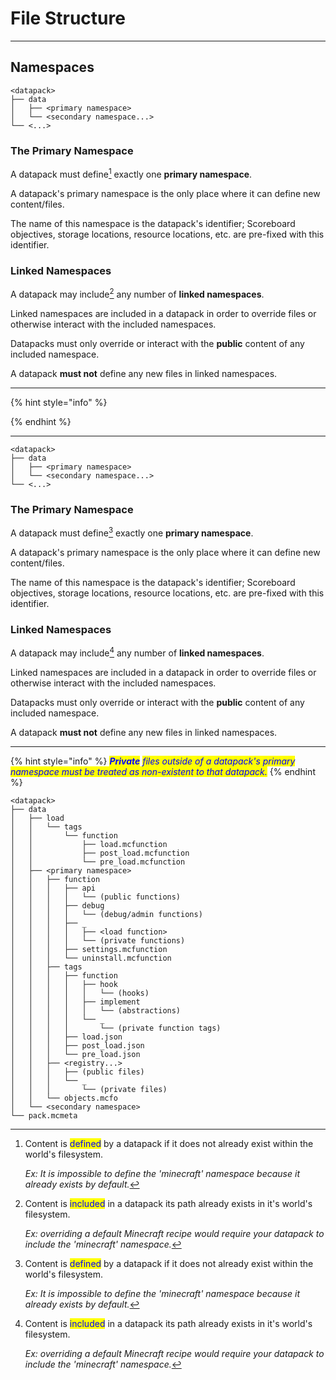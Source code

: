 # File Structure

***

## Namespaces

```
<datapack>
├── data
│   ├── <primary namespace>
│   └── <secondary namespace...>
└── <...>
```

### The Primary Namespace

A datapack must define[^1] exactly one **primary namespace**.

A datapack's primary namespace is the only place where it can define new content/files.

The name of this namespace is the datapack's identifier; Scoreboard objectives, storage locations, resource locations, etc. are pre-fixed with this identifier.

### Linked Namespaces

A datapack may include[^2] any number of **linked namespaces**.

Linked namespaces are included in a datapack in order to override files or otherwise interact with the included namespaces.

Datapacks must only override or interact with the **public** content of any included namespace.

A datapack **must not** define any new files in linked namespaces.

***

{% hint style="info" %}

{% endhint %}

***

```
<datapack>
├── data
│   ├── <primary namespace>
│   └── <secondary namespace...>
└── <...>
```

### The Primary Namespace

A datapack must define[^3] exactly one **primary namespace**.

A datapack's primary namespace is the only place where it can define new content/files.

The name of this namespace is the datapack's identifier; Scoreboard objectives, storage locations, resource locations, etc. are pre-fixed with this identifier.

### Linked Namespaces

A datapack may include[^4] any number of **linked namespaces**.

Linked namespaces are included in a datapack in order to override files or otherwise interact with the included namespaces.

Datapacks must only override or interact with the **public** content of any included namespace.

A datapack **must not** define any new files in linked namespaces.

***

{% hint style="info" %}
_<mark style="color:blue;">**Private**</mark> <mark style="color:blue;"></mark><mark style="color:blue;">files outside of a datapack's primary namespace must be treated as non-existent to that datapack.</mark>_
{% endhint %}



```
<datapack>
├── data
│   ├── load
│   │   └── tags
│   │       └── function
│   │           ├── load.mcfunction
│   │           ├── post_load.mcfunction
│   │           └── pre_load.mcfunction
│   ├── <primary namespace>
│   │   ├── function
│   │   │   ├── api
│   │   │   │   └── (public functions)
│   │   │   ├── debug
│   │   │   │   └── (debug/admin functions)
│   │   │   ├── _
│   │   │   │   ├── <load function>
│   │   │   │   └── (private functions)
│   │   │   ├── settings.mcfunction
│   │   │   └── uninstall.mcfunction
│   │   ├── tags
│   │   │   ├── function
│   │   │   │   ├── hook
│   │   │   │   │   └── (hooks)
│   │   │   │   ├── implement
│   │   │   │   │   └── (abstractions)
│   │   │   │   └── _
│   │   │   │       └── (private function tags)
│   │   │   ├── load.json
│   │   │   ├── post_load.json
│   │   │   └── pre_load.json
│   │   ├── <registry...>
│   │   │   ├── (public files)
│   │   │   └── _
│   │   │       └── (private files)
│   │   └── objects.mcfo
│   └── <secondary namespace>
└── pack.mcmeta
```





[^1]: Content is <mark style="color:blue;">defined</mark> by a datapack if it does not already exist within the world's filesystem.&#x20;

    _Ex: It is impossible to define the 'minecraft' namespace because it already exists by default._

[^2]: Content is <mark style="color:blue;">included</mark> in a datapack its path already exists in it's world's filesystem.

    _Ex: overriding a default Minecraft recipe would require your datapack to include the 'minecraft' namespace._

[^3]: Content is <mark style="color:blue;">defined</mark> by a datapack if it does not already exist within the world's filesystem.&#x20;

    _Ex: It is impossible to define the 'minecraft' namespace because it already exists by default._

[^4]: Content is <mark style="color:blue;">included</mark> in a datapack its path already exists in it's world's filesystem.

    _Ex: overriding a default Minecraft recipe would require your datapack to include the 'minecraft' namespace._
